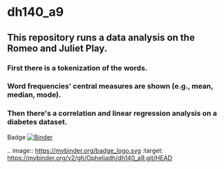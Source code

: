 # dh140_a9

## This repository runs a data analysis on the Romeo and Juliet Play. 

### First there is a tokenization of the words. 
### Word frequencies' central measures are shown (e.g., mean, median, mode). 
### Then there's a correlation and linear regression analysis on a diabetes dataset.


Badge 
[![Binder](https://mybinder.org/badge_logo.svg)](https://mybinder.org/v2/gh/Opheliadh/dh140_a9.git/HEAD)

.. image:: https://mybinder.org/badge_logo.svg
 :target: https://mybinder.org/v2/gh/Opheliadh/dh140_a9.git/HEAD
